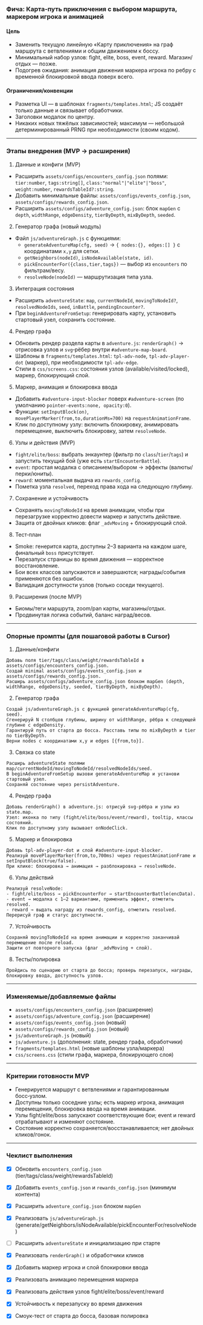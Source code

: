 ### Фича: Карта-путь приключения с выбором маршрута, маркером игрока и анимацией

#### Цель
- Заменить текущую линейную «Карту приключения» на граф маршрута с ветвлениями и общим движением к боссу. 
- Минимальный набор узлов: fight, elite, boss, event, reward. Магазин/отдых — позже.
- Подогрев ожидания: анимация движения маркера игрока по ребру с временной блокировкой ввода поверх всего.

#### Ограничения/конвенции
- Разметка UI — в шаблонах `fragments/templates.html`; JS создаёт только данные и связывает обработчики.
- Заголовки модалок по центру.
- Никаких новых тяжёлых зависимостей; максимум — небольшой детерминированный PRNG при необходимости (своим кодом).

---

### Этапы внедрения (MVP → расширения)

1) Данные и конфиги (MVP)
- Расширить `assets/configs/encounters_config.json` полями: `tier:number`, `tags:string[]`, `class:"normal"|"elite"|"boss"`, `weight:number`, `rewardsTableId?:string`.
- Добавить минимальные файлы: `assets/configs/events_config.json`, `assets/configs/rewards_config.json`.
- Расширить `assets/configs/adventure_config.json`: блок `mapGen` с `depth`, `widthRange`, `edgeDensity`, `tierByDepth`, `mixByDepth`, `seeded`.

2) Генератор графа (новый модуль)
- Файл `js/adventureGraph.js` с функциями:
  - `generateAdventureMap(cfg, seed)` → `{ nodes:{}, edges:[] }` с координатами `x,y` для сетки.
  - `getNeighbors(nodeId)`, `isNodeAvailable(state, id)`.
  - `pickEncounterFor({class,tier,tags})` — выбор из `encounters` по фильтрам/весу.
  - `resolveNode(nodeId)` — маршрутизация типа узла.

3) Интеграция состояния
- Расширить `adventureState`: `map`, `currentNodeId`, `movingToNodeId?`, `resolvedNodeIds`, `seed`, `inBattle`, `pendingEncounter?`.
- При `beginAdventureFromSetup`: генерировать карту, установить стартовый узел, сохранить состояние.

4) Рендер графа
- Обновить рендер раздела карты в `adventure.js`: `renderGraph()` → отрисовка узлов и `svg`‑рёбер внутри `#adventure-map-board`.
- Шаблоны в `fragments/templates.html`: `tpl-adv-node`, `tpl-adv-player-dot` (маркер), при необходимости `tpl-adv-edge`.
- Стили в `css/screens.css`: состояния узлов (available/visited/locked), маркер, блокирующий слой.

5) Маркер, анимация и блокировка ввода
- Добавить `#adventure-input-blocker` поверх `#adventure-screen` (по умолчанию `pointer-events:none, opacity:0`).
- Функции: `setInputBlock(on)`, `movePlayerMarker(from,to,durationMs=700)` на `requestAnimationFrame`.
- Клик по доступному узлу: включить блокировку, анимировать перемещение, выключить блокировку, затем `resolveNode`.

6) Узлы и действия (MVP)
- `fight/elite/boss`: выбрать энкаунтер (фильтр по `class`/`tier`/`tags`) и запустить текущий бой (уже есть `startEncounterBattle`).
- `event`: простая модалка с описанием/выбором → эффекты (валюты/перки/юниты).
- `reward`: моментальная выдача из `rewards_config`.
- Пометка узла `resolved`, переход права хода на следующую глубину.

7) Сохранение и устойчивость
- Сохранять `movingToNodeId` на время анимации, чтобы при перезагрузке корректно довести маркер и запустить действие.
- Защита от двойных кликов: флаг `_advMoving` + блокирующий слой.

8) Тест‑план
- Smoke: генерится карта, доступны 2–3 варианта на каждом шаге, финальный `boss` присутствует.
- Перезапуск страницы во время движения — корректное восстановление.
- Бои всех классов запускаются и завершаются; награды/события применяются без ошибок.
- Валидация доступности узлов (только соседи текущего).

9) Расширения (после MVP)
- Биомы/теги маршрута, zoom/pan карты, магазины/отдых.
- Продвинутая логика событий, баланс наград/весов.

---

### Опорные промпты (для пошаговой работы в Cursor)

1) Данные/конфиги
```text
Добавь поля tier/tags/class/weight/rewardsTableId в assets/configs/encounters_config.json. 
Создай minimal assets/configs/events_config.json и assets/configs/rewards_config.json. 
Расширь assets/configs/adventure_config.json блоком mapGen (depth, widthRange, edgeDensity, seeded, tierByDepth, mixByDepth).
```

2) Генератор графа
```text
Создай js/adventureGraph.js с функцией generateAdventureMap(cfg, seed). 
Сгенерируй N столбцов глубины, ширину от widthRange, рёбра к следующей глубине с edgeDensity. 
Гарантируй путь от старта до босса. Расставь типы по mixByDepth и tier по tierByDepth. 
Верни nodes с координатами x,y и edges [{from,to}].
```

3) Связка со state
```text
Расширь adventureState полями map/currentNodeId/movingToNodeId/resolvedNodeIds/seed. 
В beginAdventureFromSetup вызови generateAdventureMap и установи стартовый узел. 
Сохраняй состояние через persistAdventure.
```

4) Рендер графа
```text
Добавь renderGraph() в adventure.js: отрисуй svg‑рёбра и узлы из state.map. 
Узел: иконка по типу (fight/elite/boss/event/reward), tooltip, классы состояний. 
Клик по доступному узлу вызывает onNodeClick.
```

5) Маркер и блокировка
```text
Добавь tpl-adv-player-dot и слой #adventure-input-blocker. 
Реализуй movePlayerMarker(from,to,700ms) через requestAnimationFrame и setInputBlock(true/false). 
При клике: блокировка → анимация → разблокировка → resolveNode.
```

6) Узлы действий
```text
Реализуй resolveNode: 
- fight/elite/boss → pickEncounterFor → startEncounterBattle(encData). 
- event → модалка с 1–2 вариантами, применить эффект, отметить resolved. 
- reward → выдать награду из rewards_config, отметить resolved. 
Перерисуй граф и статус доступности.
```

7) Устойчивость
```text
Сохраняй movingToNodeId на время анимации и корректно заканчивай перемещение после reload. 
Защити от повторного запуска (флаг _advMoving + слой).
```

8) Тесты/полировка
```text
Пройдись по сценарию от старта до босса; проверь перезапуск, награды, блокировку ввода, доступность узлов.
```

---

### Изменяемые/добавляемые файлы
- `assets/configs/encounters_config.json` (расширение)
- `assets/configs/adventure_config.json` (расширение)
- `assets/configs/events_config.json` (новый)
- `assets/configs/rewards_config.json` (новый)
- `js/adventureGraph.js` (новый)
- `js/adventure.js` (дополнения: state, рендер графа, обработчики)
- `fragments/templates.html` (новые шаблоны узла/маркера)
- `css/screens.css` (стили графа, маркера, блокирующего слоя)

---

### Критерии готовности MVP
- Генерируется маршрут с ветвлениями и гарантированным босс‑узлом.
- Доступны только соседние узлы; есть маркер игрока, анимация перемещения, блокировка ввода на время анимации.
- Узлы fight/elite/boss запускают соответствующие бои; event и reward отрабатывают и изменяют состояние.
- Состояние корректно сохраняется/восстанавливается; нет двойных кликов/гонок.

---

### Чеклист выполнения
- [x] Обновить `encounters_config.json` (tier/tags/class/weight/rewardsTableId)
- [x] Добавить `events_config.json` и `rewards_config.json` (минимум контента)
- [x] Расширить `adventure_config.json` блоком `mapGen`
- [x] Реализовать `js/adventureGraph.js` (generate/getNeighbors/isNodeAvailable/pickEncounterFor/resolveNode)
- [ ] Расширить `adventureState` и инициализацию при старте
- [x] Реализовать `renderGraph()` и обработчики кликов
- [x] Добавить маркер игрока и слой блокировки ввода
- [x] Реализовать анимацию перемещения маркера
- [x] Реализовать действия узлов fight/elite/boss/event/reward
- [x] Устойчивость к перезапуску во время движения
- [x] Смоук‑тест от старта до босса, базовая полировка


